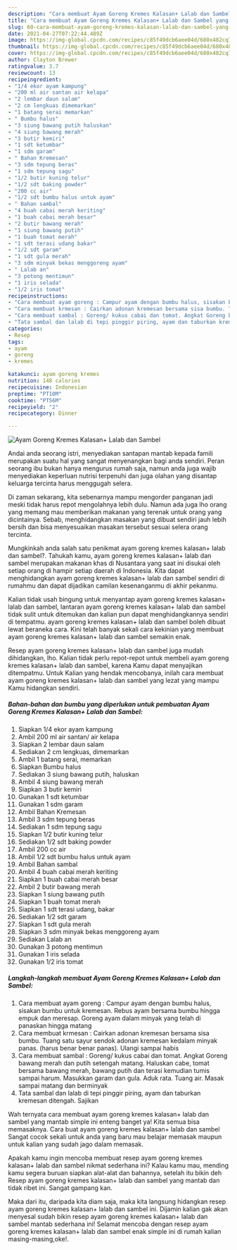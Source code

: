 ```yaml
---
description: "Cara membuat Ayam Goreng Kremes Kalasan+ Lalab dan Sambel yang enak dan Mudah Dibuat"
title: "Cara membuat Ayam Goreng Kremes Kalasan+ Lalab dan Sambel yang enak dan Mudah Dibuat"
slug: 60-cara-membuat-ayam-goreng-kremes-kalasan-lalab-dan-sambel-yang-enak-dan-mudah-dibuat
date: 2021-04-27T07:22:44.489Z
image: https://img-global.cpcdn.com/recipes/c85f49dcb6aee04d/680x482cq70/ayam-goreng-kremes-kalasan-lalab-dan-sambel-foto-resep-utama.jpg
thumbnail: https://img-global.cpcdn.com/recipes/c85f49dcb6aee04d/680x482cq70/ayam-goreng-kremes-kalasan-lalab-dan-sambel-foto-resep-utama.jpg
cover: https://img-global.cpcdn.com/recipes/c85f49dcb6aee04d/680x482cq70/ayam-goreng-kremes-kalasan-lalab-dan-sambel-foto-resep-utama.jpg
author: Clayton Brewer
ratingvalue: 3.7
reviewcount: 13
recipeingredient:
- "1/4 ekor ayam kampung"
- "200 ml air santan air kelapa"
- "2 lembar daun salam"
- "2 cm lengkuas dimemarkan"
- "1 batang serai memarkan"
- " Bumbu halus"
- "3 siung bawang putih haluskan"
- "4 siung bawang merah"
- "3 butir kemiri"
- "1 sdt ketumbar"
- "1 sdm garam"
- " Bahan Kremesan"
- "3 sdm tepung beras"
- "1 sdm tepung sagu"
- "1/2 butir kuning telur"
- "1/2 sdt baking powder"
- "200 cc air"
- "1/2 sdt bumbu halus untuk ayam"
- " Bahan sambal"
- "4 buah cabai merah keriting"
- "1 buah cabai merah besar"
- "2 butir bawang merah"
- "1 siung bawang putih"
- "1 buah tomat merah"
- "1 sdt terasi udang bakar"
- "1/2 sdt garam"
- "1 sdt gula merah"
- "3 sdm minyak bekas menggoreng ayam"
- " Lalab an"
- "3 potong mentimun"
- "1 iris selada"
- "1/2 iris tomat"
recipeinstructions:
- "Cara membuat ayam goreng : Campur ayam dengan bumbu halus, sisakan bumbu untuk kremesan. Rebus ayam bersama bumbu hingga empuk dan meresap. Goreng ayam dalam minyak yang telah di panaskan hingga matang"
- "Cara membuat krmesan : Cairkan adonan kremesan bersama sisa bumbu. Tuang satu sayur sendok adonan kremesan kedalam minyak panas. (harus benar benar panas). Ulangi sampai habis"
- "Cara membuat sambal : Goreng/ kukus cabai dan tomat. Angkat Goreng bawang merah dan putih setengah matang. Haluskan cabe, tomat bersama bawang merah, bawang putih dan terasi kemudian tumis sampai harum. Masukkan garam dan gula. Aduk rata. Tuang air. Masak sampai matang dan berminyak"
- "Tata sambal dan lalab di tepi pinggir piring, ayam dan taburkan kremesan ditengah. Sajikan"
categories:
- Resep
tags:
- ayam
- goreng
- kremes

katakunci: ayam goreng kremes 
nutrition: 148 calories
recipecuisine: Indonesian
preptime: "PT10M"
cooktime: "PT56M"
recipeyield: "2"
recipecategory: Dinner

---
```



![Ayam Goreng Kremes Kalasan+ Lalab dan Sambel](https://img-global.cpcdn.com/recipes/c85f49dcb6aee04d/680x482cq70/ayam-goreng-kremes-kalasan-lalab-dan-sambel-foto-resep-utama.jpg)

Andai anda seorang istri, menyediakan santapan mantab kepada famili merupakan suatu hal yang sangat menyenangkan bagi anda sendiri. Peran seorang ibu bukan hanya mengurus rumah saja, namun anda juga wajib menyediakan keperluan nutrisi terpenuhi dan juga olahan yang disantap keluarga tercinta harus menggugah selera.

Di zaman  sekarang, kita sebenarnya mampu mengorder panganan jadi meski tidak harus repot mengolahnya lebih dulu. Namun ada juga lho orang yang memang mau memberikan makanan yang terenak untuk orang yang dicintainya. Sebab, menghidangkan masakan yang dibuat sendiri jauh lebih bersih dan bisa menyesuaikan masakan tersebut sesuai selera orang tercinta. 



Mungkinkah anda salah satu penikmat ayam goreng kremes kalasan+ lalab dan sambel?. Tahukah kamu, ayam goreng kremes kalasan+ lalab dan sambel merupakan makanan khas di Nusantara yang saat ini disukai oleh setiap orang di hampir setiap daerah di Indonesia. Kita dapat menghidangkan ayam goreng kremes kalasan+ lalab dan sambel sendiri di rumahmu dan dapat dijadikan camilan kesenanganmu di akhir pekanmu.

Kalian tidak usah bingung untuk menyantap ayam goreng kremes kalasan+ lalab dan sambel, lantaran ayam goreng kremes kalasan+ lalab dan sambel tidak sulit untuk ditemukan dan kalian pun dapat menghidangkannya sendiri di tempatmu. ayam goreng kremes kalasan+ lalab dan sambel boleh dibuat lewat beraneka cara. Kini telah banyak sekali cara kekinian yang membuat ayam goreng kremes kalasan+ lalab dan sambel semakin enak.

Resep ayam goreng kremes kalasan+ lalab dan sambel juga mudah dihidangkan, lho. Kalian tidak perlu repot-repot untuk membeli ayam goreng kremes kalasan+ lalab dan sambel, karena Kamu dapat menyajikan ditempatmu. Untuk Kalian yang hendak mencobanya, inilah cara membuat ayam goreng kremes kalasan+ lalab dan sambel yang lezat yang mampu Kamu hidangkan sendiri.

<!--inarticleads1-->

##### Bahan-bahan dan bumbu yang diperlukan untuk pembuatan Ayam Goreng Kremes Kalasan+ Lalab dan Sambel:

1. Siapkan 1/4 ekor ayam kampung
1. Ambil 200 ml air santan/ air kelapa
1. Siapkan 2 lembar daun salam
1. Sediakan 2 cm lengkuas, dimemarkan
1. Ambil 1 batang serai, memarkan
1. Siapkan  Bumbu halus
1. Sediakan 3 siung bawang putih, haluskan
1. Ambil 4 siung bawang merah
1. Siapkan 3 butir kemiri
1. Gunakan 1 sdt ketumbar
1. Gunakan 1 sdm garam
1. Ambil  Bahan Kremesan
1. Ambil 3 sdm tepung beras
1. Sediakan 1 sdm tepung sagu
1. Siapkan 1/2 butir kuning telur
1. Sediakan 1/2 sdt baking powder
1. Ambil 200 cc air
1. Ambil 1/2 sdt bumbu halus untuk ayam
1. Ambil  Bahan sambal
1. Ambil 4 buah cabai merah keriting
1. Siapkan 1 buah cabai merah besar
1. Ambil 2 butir bawang merah
1. Siapkan 1 siung bawang putih
1. Siapkan 1 buah tomat merah
1. Siapkan 1 sdt terasi udang, bakar
1. Sediakan 1/2 sdt garam
1. Siapkan 1 sdt gula merah
1. Siapkan 3 sdm minyak bekas menggoreng ayam
1. Sediakan  Lalab an
1. Gunakan 3 potong mentimun
1. Gunakan 1 iris selada
1. Gunakan 1/2 iris tomat




<!--inarticleads2-->

##### Langkah-langkah membuat Ayam Goreng Kremes Kalasan+ Lalab dan Sambel:

1. Cara membuat ayam goreng : Campur ayam dengan bumbu halus, sisakan bumbu untuk kremesan. Rebus ayam bersama bumbu hingga empuk dan meresap. Goreng ayam dalam minyak yang telah di panaskan hingga matang
1. Cara membuat krmesan : Cairkan adonan kremesan bersama sisa bumbu. Tuang satu sayur sendok adonan kremesan kedalam minyak panas. (harus benar benar panas). Ulangi sampai habis
1. Cara membuat sambal : Goreng/ kukus cabai dan tomat. Angkat Goreng bawang merah dan putih setengah matang. Haluskan cabe, tomat bersama bawang merah, bawang putih dan terasi kemudian tumis sampai harum. Masukkan garam dan gula. Aduk rata. Tuang air. Masak sampai matang dan berminyak
1. Tata sambal dan lalab di tepi pinggir piring, ayam dan taburkan kremesan ditengah. Sajikan




Wah ternyata cara membuat ayam goreng kremes kalasan+ lalab dan sambel yang mantab simple ini enteng banget ya! Kita semua bisa memasaknya. Cara buat ayam goreng kremes kalasan+ lalab dan sambel Sangat cocok sekali untuk anda yang baru mau belajar memasak maupun untuk kalian yang sudah jago dalam memasak.

Apakah kamu ingin mencoba membuat resep ayam goreng kremes kalasan+ lalab dan sambel nikmat sederhana ini? Kalau kamu mau, mending kamu segera buruan siapkan alat-alat dan bahannya, setelah itu bikin deh Resep ayam goreng kremes kalasan+ lalab dan sambel yang mantab dan tidak ribet ini. Sangat gampang kan. 

Maka dari itu, daripada kita diam saja, maka kita langsung hidangkan resep ayam goreng kremes kalasan+ lalab dan sambel ini. Dijamin kalian gak akan menyesal sudah bikin resep ayam goreng kremes kalasan+ lalab dan sambel mantab sederhana ini! Selamat mencoba dengan resep ayam goreng kremes kalasan+ lalab dan sambel enak simple ini di rumah kalian masing-masing,oke!.

